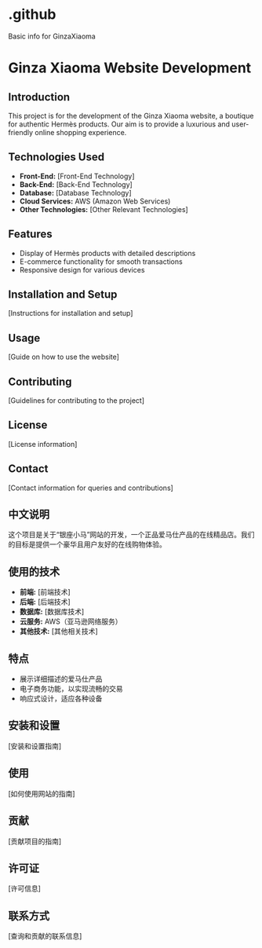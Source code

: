 # .github
Basic info for GinzaXiaoma

# Ginza Xiaoma Website Development

## Introduction
This project is for the development of the Ginza Xiaoma website, a boutique for authentic Hermès products. Our aim is to provide a luxurious and user-friendly online shopping experience.

## Technologies Used
- **Front-End:** [Front-End Technology]
- **Back-End:** [Back-End Technology]
- **Database:** [Database Technology]
- **Cloud Services:** AWS (Amazon Web Services)
- **Other Technologies:** [Other Relevant Technologies]

## Features
- Display of Hermès products with detailed descriptions
- E-commerce functionality for smooth transactions
- Responsive design for various devices

## Installation and Setup
[Instructions for installation and setup]

## Usage
[Guide on how to use the website]

## Contributing
[Guidelines for contributing to the project]

## License
[License information]

## Contact
[Contact information for queries and contributions]

## 中文说明
这个项目是关于“银座小马”网站的开发，一个正品爱马仕产品的在线精品店。我们的目标是提供一个豪华且用户友好的在线购物体验。

## 使用的技术
- **前端:** [前端技术]
- **后端:** [后端技术]
- **数据库:** [数据库技术]
- **云服务:** AWS（亚马逊网络服务）
- **其他技术:** [其他相关技术]

## 特点
- 展示详细描述的爱马仕产品
- 电子商务功能，以实现流畅的交易
- 响应式设计，适应各种设备

## 安装和设置
[安装和设置指南]

## 使用
[如何使用网站的指南]

## 贡献
[贡献项目的指南]

## 许可证
[许可信息]

## 联系方式
[查询和贡献的联系信息]
